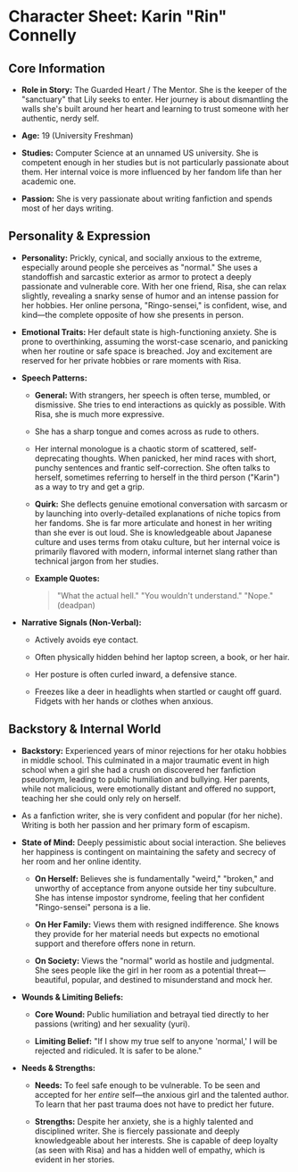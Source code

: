 # Character Sheet: Karin "Rin" Connelly

## Core Information

- **Role in Story:** The Guarded Heart / The Mentor. She is the keeper of the "sanctuary" that Lily seeks to enter. Her journey is about dismantling the walls she's built around her heart and learning to trust someone with her authentic, nerdy self.
    
- **Age:** 19 (University Freshman)
    
- **Studies:** Computer Science at an unnamed US university. She is competent enough in her studies but is not particularly passionate about them. Her internal voice is more influenced by her fandom life than her academic one.
    
- **Passion:** She is very passionate about writing fanfiction and spends most of her days writing.
    

## Personality & Expression

- **Personality:** Prickly, cynical, and socially anxious to the extreme, especially around people she perceives as "normal." She uses a standoffish and sarcastic exterior as armor to protect a deeply passionate and vulnerable core. With her one friend, Risa, she can relax slightly, revealing a snarky sense of humor and an intense passion for her hobbies. Her online persona, "Ringo-sensei," is confident, wise, and kind—the complete opposite of how she presents in person.
    
- **Emotional Traits:** Her default state is high-functioning anxiety. She is prone to overthinking, assuming the worst-case scenario, and panicking when her routine or safe space is breached. Joy and excitement are reserved for her private hobbies or rare moments with Risa.
    
- **Speech Patterns:**
    
    - **General:** With strangers, her speech is often terse, mumbled, or dismissive. She tries to end interactions as quickly as possible. With Risa, she is much more expressive.
        
    - She has a sharp tongue and comes across as rude to others.
        
    - Her internal monologue is a chaotic storm of scattered, self-deprecating thoughts. When panicked, her mind races with short, punchy sentences and frantic self-correction. She often talks to herself, sometimes referring to herself in the third person ("Karin") as a way to try and get a grip.
        
    - **Quirk:** She deflects genuine emotional conversation with sarcasm or by launching into overly-detailed explanations of niche topics from her fandoms. She is far more articulate and honest in her writing than she ever is out loud. She is knowledgeable about Japanese culture and uses terms from otaku culture, but her internal voice is primarily flavored with modern, informal internet slang rather than technical jargon from her studies.
        
    - **Example Quotes:**
        
        > "What the actual hell." "You wouldn't understand." "Nope." (deadpan)
        
- **Narrative Signals (Non-Verbal):**
    
    - Actively avoids eye contact.
        
    - Often physically hidden behind her laptop screen, a book, or her hair.
        
    - Her posture is often curled inward, a defensive stance.
        
    - Freezes like a deer in headlights when startled or caught off guard. Fidgets with her hands or clothes when anxious.
        

## Backstory & Internal World

- **Backstory:** Experienced years of minor rejections for her otaku hobbies in middle school. This culminated in a major traumatic event in high school when a girl she had a crush on discovered her fanfiction pseudonym, leading to public humiliation and bullying. Her parents, while not malicious, were emotionally distant and offered no support, teaching her she could only rely on herself.
    
- As a fanfiction writer, she is very confident and popular (for her niche). Writing is both her passion and her primary form of escapism.
    
- **State of Mind:** Deeply pessimistic about social interaction. She believes her happiness is contingent on maintaining the safety and secrecy of her room and her online identity.
    
    - **On Herself:** Believes she is fundamentally "weird," "broken," and unworthy of acceptance from anyone outside her tiny subculture. She has intense impostor syndrome, feeling that her confident "Ringo-sensei" persona is a lie.
        
    - **On Her Family:** Views them with resigned indifference. She knows they provide for her material needs but expects no emotional support and therefore offers none in return.
        
    - **On Society:** Views the "normal" world as hostile and judgmental. She sees people like the girl in her room as a potential threat—beautiful, popular, and destined to misunderstand and mock her.
        
- **Wounds & Limiting Beliefs:**
    
    - **Core Wound:** Public humiliation and betrayal tied directly to her passions (writing) and her sexuality (yuri).
        
    - **Limiting Belief:** "If I show my true self to anyone 'normal,' I will be rejected and ridiculed. It is safer to be alone."
        
- **Needs & Strengths:**
    
    - **Needs:** To feel safe enough to be vulnerable. To be seen and accepted for her _entire_ self—the anxious girl and the talented author. To learn that her past trauma does not have to predict her future.
        
    - **Strengths:** Despite her anxiety, she is a highly talented and disciplined writer. She is fiercely passionate and deeply knowledgeable about her interests. She is capable of deep loyalty (as seen with Risa) and has a hidden well of empathy, which is evident in her stories.